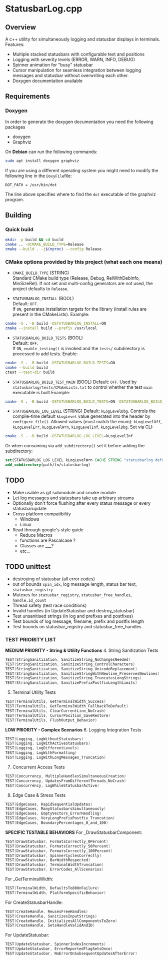 
# StatusbarLog.cpp

## Overview
A c++ utility for simultaneously logging and statusbar displays in terminals.
Features:
- Multiple stacked statusbars with configurable text and positions
- Logging with severity levels (ERROR, WARN, INFO, DEBUG)
- Spinner animation for "busy" statusbar
- Cursor manipulation for seamless integration between logging messages and statusbar without overwriting each other.
- Doxygen documentation available

## Requirements
### Doxygen
In order to generate the doxygen documentation you need the following packages
- doxygen
- Graphviz

On **Debian** can run the following commands:
```zsh
sudo apt install doxygen graphviz
```

If you are using a different operating system you might need to modify the following line in the `DoxyFile`file:
```
DOT_PATH = /usr/bin/dot
```
The line above specifies where to find the `dot` executable of the graphviz program.

## Building

### Quick build
```zsh
mkdir -p build && cd build
cmake .. -DCMAKE_BUILD_TYPE=Release
cmake --build . -j$(nproc) --config Release
```

### CMake options provided by this project (what each one means)

- `CMAKE_BUILD_TYPE` (STRING)  
  Standard CMake build type (Release, Debug, RelWithDebInfo, MinSizeRel).
  If not set and multi-config generators are not used, the project defaults to `Release`.

- `STATUSBARLOG_INSTALL` (BOOL)  
  Default: `OFF`.  
  If `ON`, generates installation targets for the library (install rules are present in the CMakeLists).
  Example:
```zsh
cmake -S . -B build -DSTATUSBARLOG_INSTALL=ON
cmake --install build --prefix /usr/local
```
- `STATUSBARLOG_BUILD_TESTS` (BOOL)  
  Default: `OFF`.  
  If `ON`, `enable_testing()` is invoked and the `tests/` subdirectory is processed to add tests.
  Enable:
```zsh
cmake -S . -B build -DSTATUSBARLOG_BUILD_TESTS=ON
cmake --build build
ctest --test-dir build
```

- `STATUSBARLOG_BUILD_TEST_MAIN` (BOOL)
  Default: `OFF`.
  Used by `statusbarlog/tests/CMakeLists.txt` to control whether the test `main` executable is built
  Example:
```zsh
cmake -S . -B build -DSTATUSBARLOG_BUILD_TESTS=ON -DSTATUSBARLOG_BUILD_TEST_MAIN=ON
```

- `STATUSBARLOG_LOG_LEVEL` (STRING) 
  Default: `kLogLevelDbg`.
  Controls the compile-time default `kLogLevel` value generated into the header by `configure_file()`.
  Allowed values (must match the enum): `kLogLevelOff`, `kLogLevelErr`, `kLogLevelWrn`, `kLogLevelInf`, `kLogLevelDbg`. 
  Set via CLI:
```zsh
cmake -S . -B build -DSTATUSBARLOG_LOG_LEVEL=kLogLevelInf
```
  Or when consuming via `add_subdirectory()` set it before adding the subdirectory:
```cmake
set(STATUSBARLOG_LOG_LEVEL kLogLevelWrn CACHE STRING "statusbarlog default")
add_subdirectory(path/to/statusbarlog)
```
## TODO
- Make usable as git submodule and cmake module
- Let log messages and statusbars take up arbitrary streams
- Optionally don't force flushing after every status message or every statusbarupdate
- Cross platform compatibility
    - Windows
    - Linux
- Read through google's style guide
    - Reduce Macros
    - functions are Pascalcase ?
    - Classes are ___? 
    - etc...

## TODO unittest
- destroying of statusbar (all error codes)
- out of bounds `spin_idx`, log message length, status bar text, `statusbar_registry`
- Mutexes for `statusbar_registry`, `statusbar_free_handles`, `handle.id_count`
- Thread safety (test race conditions)
- Invalid handles (in UpdateStatusbar and destroy_statusbar)
- Test unsanitised strings (in log and prefixes and postfixes)
- Test bounds of log message, filename, prefix and postfix length
- Test bounds on statusbar_registry and statusbar_free_handles

### TEST PRIORITY LIST

**MEDIUM PRIORITY - String & Utility Functions**
4. String Sanitization Tests 
```cpp
TEST(StringSanitization, SanitizeString_NoChangesNeeded)
TEST(StringSanitization, SanitizeString_ControlCharacters)
TEST(StringSanitization, SanitizeString_UnicodeReplacement)
TEST(StringSanitization, SanitizeStringWithNewline_PreservesNewlines)
TEST(StringSanitization, SanitizeString_TruncatesLongStrings)
TEST(StringSanitization, SanitizePrefixPostfixLengthLimits)
```

5. Terminal Utility Tests
```cpp
TEST(TerminalUtils, GetTerminalWidth_Success)
TEST(TerminalUtils, GetTerminalWidth_FallbackToDefault)
TEST(TerminalUtils, ClearCurrentLine_NoCrash)
TEST(TerminalUtils, CursorPosition_SaveRestore)
TEST(TerminalUtils, FlushOutput_Behavior)
```

**LOW PRIORITY - Complex Scenarios**
6. Logging Integration Tests
```cpp
TEST(Logging, LogWithoutStatusbars)
TEST(Logging, LogWithActiveStatusbars)
TEST(Logging, LogDifferentLevels)
TEST(Logging, LogWithFormatting)
TEST(Logging, LogWithLongMessages_Truncation)
```

7. Concurrent Access Tests

```cpp
TEST(Concurrency, MultipleHandlesSimultaneousCreation)
TEST(Concurrency, UpdatesFromDifferentThreads_NoCrash)
TEST(Concurrency, LogWhileStatusbarActive)
```

8. Edge Case & Stress Tests
```cpp
TEST(EdgeCases, RapidSequentialUpdates)
TEST(EdgeCases, ManyStatusbarsSimultaneously)
TEST(EdgeCases, EmptyVectors_ErrorHandling)
TEST(EdgeCases, VeryLongPrefixPostfix_Truncation)
TEST(EdgeCases, BoundaryPercentages_0_and_100)
```

**SPECIFIC TESTABLE BEHAVIORS**
For _DrawStatusbarComponent:
```cpp
TEST(DrawStatusbar, FormatsCorrectly_0Percent)
TEST(DrawStatusbar, FormatsCorrectly_50Percent)
TEST(DrawStatusbar, FormatsCorrectly_100Percent)
TEST(DrawStatusbar, SpinnerCyclesCorrectly)
TEST(DrawStatusbar, BarWidthRespected)
TEST(DrawStatusbar, TerminalWidthTruncation)
TEST(DrawStatusbar, ErrorCodes_AllScenarios)
```

For _GetTerminalWidth:
```cpp
TEST(TerminalWidth, DefaultsTo80OnFailure)
TEST(TerminalWidth, PlatformSpecificBehavior)
```

For CreateStatusbarHandle:
```cpp
TEST(CreateHandle, ReusesFreeHandles)
TEST(CreateHandle, SanitizesInputStrings)
TEST(CreateHandle, InitializesAllComponentsToZero)
TEST(CreateHandle, SetsHandleValidAndID)
```

For UpdateStatusbar:
```cpp
TEST(UpdateStatusbar, SpinnerIndexIncrements)
TEST(UpdateStatusbar, ErrorReportedFlagSetsOnce)
TEST(UpdateStatusbar, NoErrorOnSubsequentUpdatesAfterError)
```
